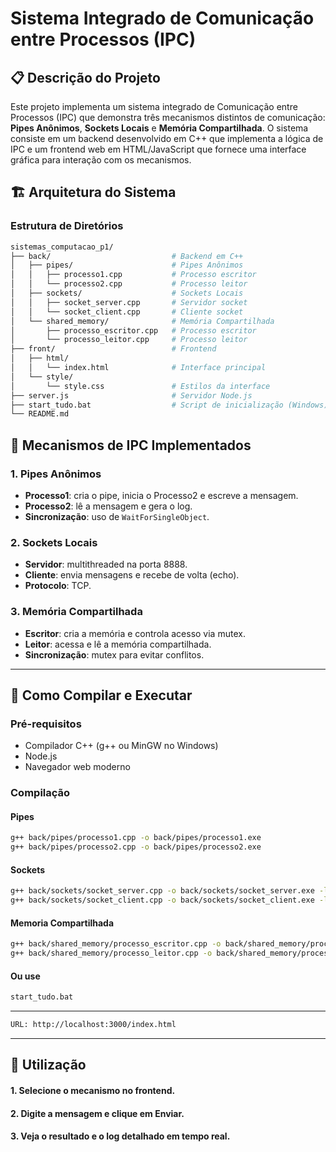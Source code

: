 # Sistema Integrado de Comunicação entre Processos (IPC)

## 📋 Descrição do Projeto

Este projeto implementa um sistema integrado de Comunicação entre Processos (IPC) que demonstra três mecanismos distintos de comunicação: **Pipes Anônimos**, **Sockets Locais** e **Memória Compartilhada**. O sistema consiste em um backend desenvolvido em C++ que implementa a lógica de IPC e um frontend web em HTML/JavaScript que fornece uma interface gráfica para interação com os mecanismos.

## 🏗️ Arquitetura do Sistema

### Estrutura de Diretórios

```bash
sistemas_computacao_p1/
├── back/                           # Backend em C++
│   ├── pipes/                      # Pipes Anônimos
│   │   ├── processo1.cpp           # Processo escritor
│   │   └── processo2.cpp           # Processo leitor
│   ├── sockets/                    # Sockets Locais
│   │   ├── socket_server.cpp       # Servidor socket
│   │   └── socket_client.cpp       # Cliente socket
│   └── shared_memory/              # Memória Compartilhada
│       ├── processo_escritor.cpp   # Processo escritor
│       └── processo_leitor.cpp     # Processo leitor
├── front/                          # Frontend
│   ├── html/
│   │   └── index.html              # Interface principal
│   └── style/
│       └── style.css               # Estilos da interface
├── server.js                       # Servidor Node.js
├── start_tudo.bat                  # Script de inicialização (Windows)
└── README.md
```

## 🔧 Mecanismos de IPC Implementados

### 1. Pipes Anônimos

-   **Processo1**: cria o pipe, inicia o Processo2 e escreve a mensagem.
-   **Processo2**: lê a mensagem e gera o log.
-   **Sincronização**: uso de `WaitForSingleObject`.

### 2. Sockets Locais

-   **Servidor**: multithreaded na porta 8888.
-   **Cliente**: envia mensagens e recebe de volta (echo).
-   **Protocolo**: TCP.

### 3. Memória Compartilhada

-   **Escritor**: cria a memória e controla acesso via mutex.
-   **Leitor**: acessa e lê a memória compartilhada.
-   **Sincronização**: mutex para evitar conflitos.

---

## 🚀 Como Compilar e Executar

### Pré-requisitos

-   Compilador C++ (g++ ou MinGW no Windows)
-   Node.js
-   Navegador web moderno

### Compilação

#### Pipes

```bash
g++ back/pipes/processo1.cpp -o back/pipes/processo1.exe
g++ back/pipes/processo2.cpp -o back/pipes/processo2.exe
```

#### Sockets

```bash
g++ back/sockets/socket_server.cpp -o back/sockets/socket_server.exe -lws2_32
g++ back/sockets/socket_client.cpp -o back/sockets/socket_client.exe -lws2_32
```

#### Memoria Compartilhada

```bash
g++ back/shared_memory/processo_escritor.cpp -o back/shared_memory/processo_escritor.exe
g++ back/shared_memory/processo_leitor.cpp -o back/shared_memory/processo_leitor.exe
```

#### Ou use

```bash
start_tudo.bat
```
---
```bash
URL: http://localhost:3000/index.html
```

---

## 🎯 Utilização

#### 1. Selecione o mecanismo no frontend.
#### 2. Digite a mensagem e clique em Enviar.
#### 3. Veja o resultado e o log detalhado em tempo real.
